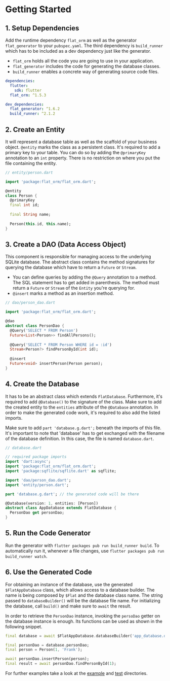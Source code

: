 # Getting Started

## 1. Setup Dependencies

Add the runtime dependency `flat_orm` as well as the generator `flat_generator` to your `pubspec.yaml`.
The third dependency is `build_runner` which has to be included as a dev dependency just like the generator.

- `flat_orm` holds all the code you are going to use in your application.
- `flat_generator` includes the code for generating the database classes.
- `build_runner` enables a concrete way of generating source code files.

```yaml
dependencies:
  flutter:
    sdk: flutter
  flat_orm: ^1.5.3

dev_dependencies:
  flat_generator: ^1.6.2
  build_runner: ^2.1.2
```

## 2. Create an Entity

It will represent a database table as well as the scaffold of your business object.
`@entity` marks the class as a persistent class.
It's required to add a primary key to your table.
You can do so by adding the `@primaryKey` annotation to an `int` property.
There is no restriction on where you put the file containing the entity.

```dart
// entity/person.dart

import 'package:flat_orm/flat_orm.dart';

@entity
class Person {
  @primaryKey
  final int id;
  
  final String name;
  
  Person(this.id, this.name);
}
```

## 3. Create a DAO (Data Access Object)

This component is responsible for managing access to the underlying SQLite database.
The abstract class contains the method signatures for querying the database which have to return a `Future` or `Stream`.

- You can define queries by adding the `@Query` annotation to a method.
  The SQL statement has to get added in parenthesis.
  The method must return a `Future` or `Stream` of the `Entity` you're querying for.
- `@insert` marks a method as an insertion method.

```dart
// dao/person_dao.dart

import 'package:flat_orm/flat_orm.dart';

@dao
abstract class PersonDao {
  @Query('SELECT * FROM Person')
  Future<List<Person>> findAllPersons();
  
  @Query('SELECT * FROM Person WHERE id = :id')
  Stream<Person?> findPersonById(int id);
  
  @insert
  Future<void> insertPerson(Person person);
}
```

## 4. Create the Database

It has to be an abstract class which extends `FlatDatabase`.
Furthermore, it's required to add `@Database()` to the signature of the class.
Make sure to add the created entity to the `entities` attribute of the `@Database` annotation.
In order to make the generated code work, it's required to also add the listed imports.

Make sure to add `part 'database.g.dart';` beneath the imports of this file.
It's important to note that 'database' has to get exchanged with the filename of the database definition.
In this case, the file is named `database.dart`.

```dart
// database.dart

// required package imports
import 'dart:async';
import 'package:flat_orm/flat_orm.dart';
import 'package:sqflite/sqflite.dart' as sqflite;

import 'dao/person_dao.dart';
import 'entity/person.dart';

part 'database.g.dart'; // the generated code will be there

@Database(version: 1, entities: [Person])
abstract class AppDatabase extends FlatDatabase {
  PersonDao get personDao;
}
```

## 5. Run the Code Generator

Run the generator with `flutter packages pub run build_runner build`.
To automatically run it, whenever a file changes, use `flutter packages pub run build_runner watch`.

## 6. Use the Generated Code

For obtaining an instance of the database, use the generated `$FlatAppDatabase` class, which allows access to a database builder.
The name is being composed by `$Flat` and the database class name.
The string passed to `databaseBuilder()` will be the database file name.
For initializing the database, call `build()` and make sure to `await` the result.

In order to retrieve the `PersonDao` instance, invoking the `persoDao` getter on the database instance is enough.
Its functions can be used as shown in the following snippet.

```dart
final database = await $FlatAppDatabase.databaseBuilder('app_database.db').build();

final personDao = database.personDao;
final person = Person(1, 'Frank');

await personDao.insertPerson(person);
final result = await personDao.findPersonById(1);
```

For further examples take a look at the [example](https://github.com/Amir-P/flat/tree/develop/example) and [test](https://github.com/Amir-P/flat/tree/develop/flat/test/integration) directories.
